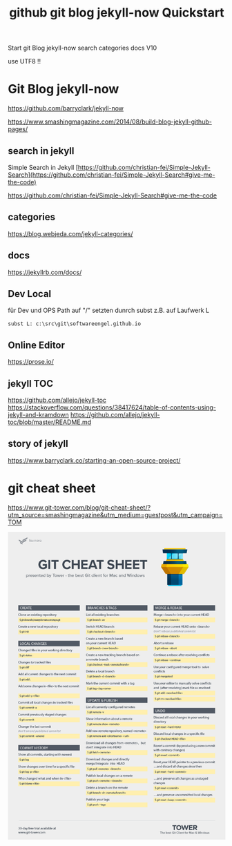 ﻿---
layout: post 
title: "github git blog jekyll-now Quickstart"
categories: [web, blog]
tags: [blog, jekyll]
---

Start git Blog jekyll-now  search categories docs V10

use UTF8 !!

# Git Blog jekyll-now

<https://github.com/barryclark/jekyll-now>

<https://www.smashingmagazine.com/2014/08/build-blog-jekyll-github-pages/>


## search in jekyll

Simple Search in Jekyll [https://github.com/christian-fei/Simple-Jekyll-Search](https://github.com/christian-fei/Simple-Jekyll-Search#give-me-the-code)

<https://github.com/christian-fei/Simple-Jekyll-Search#give-me-the-code>

## categories 

<https://blog.webjeda.com/jekyll-categories/>

## docs

<https://jekyllrb.com/docs/>

## Dev Local 

für Dev und OPS Path auf "/" setzten dunrch subst z.B. auf Laufwerk L

    subst L: c:\src\git\softwareengel.github.io

## Online Editor 

https://prose.io/

## jekyll TOC

<https://github.com/allejo/jekyll-toc>
<https://stackoverflow.com/questions/38417624/table-of-contents-using-jekyll-and-kramdown>
<https://github.com/allejo/jekyll-toc/blob/master/README.md>

## story of jekyll

<https://www.barryclark.co/starting-an-open-source-project/>

# git cheat sheet

<https://www.git-tower.com/blog/git-cheat-sheet/?utm_source=smashingmagazine&utm_medium=guestpost&utm_campaign=TOM>

![](../pic/git-cheat-sheet-large01.png)

